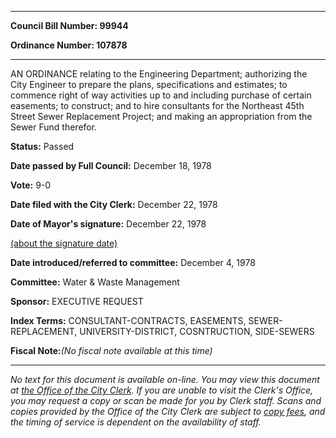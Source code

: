 

********

**Council Bill Number: 99944**
   
**Ordinance Number: 107878**
********

 AN ORDINANCE relating to the Engineering Department; authorizing the City Engineer to prepare the plans, specifications and estimates; to commence right of way activities up to and including purchase of certain easements; to construct; and to hire consultants for the Northeast 45th Street Sewer Replacement Project; and making an appropriation from the Sewer Fund therefor.

**Status:** Passed
   
**Date passed by Full Council:** December 18, 1978
   
**Vote:** 9-0
   
**Date filed with the City Clerk:** December 22, 1978
   
**Date of Mayor's signature:** December 22, 1978
   
[(about the signature date)](/~public/approvaldate.htm)
   
   
   
**Date introduced/referred to committee:** December 4, 1978
   
**Committee:** Water & Waste Management
   
**Sponsor:** EXECUTIVE REQUEST
   
   
**Index Terms:** CONSULTANT-CONTRACTS, EASEMENTS, SEWER-REPLACEMENT, UNIVERSITY-DISTRICT, COSNTRUCTION, SIDE-SEWERS

**Fiscal Note:**_(No fiscal note available at this time)_
********

_No text for this document is available on-line. You may view this document at [the Office of the City Clerk](http://www.seattle.gov/leg/clerk/contactUs.htm). If you are unable to visit the Clerk's Office, you may request a copy or scan be made for you by Clerk staff. Scans and copies provided by the Office of the City Clerk are subject to [copy fees](http://clerk.seattle.gov/~public/clerkfees.htm), and the timing of service is dependent on the availability of staff._

